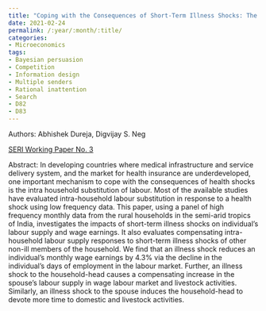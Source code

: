 ```yaml
---
title: "Coping with the Consequences of Short-Term Illness Shocks: The Role of Intra-Household Labour Substitution"
date: 2021-02-24
permalink: /:year/:month/:title/
categories:
- Microeconomics
tags:
- Bayesian persuasion
- Competition
- Information design
- Multiple senders
- Rational inattention
- Search
- D82
- D83
---
```


Authors: Abhishek Dureja, Digvijay S. Neg

[SERI Working Paper No. 3](/wp/dureja_negi_coping_with_illness_shocks_feb_2020.pdf)

Abstract: In developing countries where medical infrastructure and service delivery system, and the market for health insurance are underdeveloped, one important mechanism to cope with the consequences of health shocks is the intra household substitution of labour. Most of the available studies have evaluated intra-household labour substitution in response to a health shock using low frequency data. This paper, using a panel of high frequency monthly data from the rural households in the semi-arid tropics of India, investigates the impacts of short-term illness shocks on individual’s labour supply and wage earnings. It also evaluates compensating intra-household labour supply responses to short-term illness shocks of other non-ill members of the household. We find that an illness shock reduces an individual’s monthly wage earnings by 4.3% via the decline in the individual’s days of employment in the labour market. Further, an illness shock to the household-head causes a compensating increase in the spouse’s labour supply in wage labour market and livestock activities. Similarly, an illness shock to the spouse induces the household-head to devote more time to domestic and livestock activities.